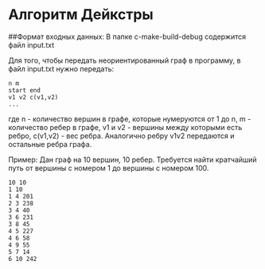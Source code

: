 # Алгоритм Дейкстры
##Формат входных данных:
В папке c-make-build-debug содержится файл input.txt

Для того, чтобы передать неориентированный граф в программу, в файл input.txt нужно передать:
```
n m
start end
v1 v2 c(v1,v2)
...
```
где n - количество вершин в графе, которые нумеруются от 1 до n, m - количество ребер в графе,
v1 и v2 - вершины между которыми есть ребро, c(v1,v2) - вес ребра. Аналогично ребру v1v2 передаются и остальные ребра графа.

Пример:
Дан граф на 10 вершин, 10 ребер. Требуется найти кратчайший путь от вершины с номером 1 до вершины с номером 100.
```
10 10
1 10
1 4 201
2 3 238
3 4 40
3 6 231
3 8 45
4 5 227
4 6 58
4 9 55
5 7 14
6 10 242
```

